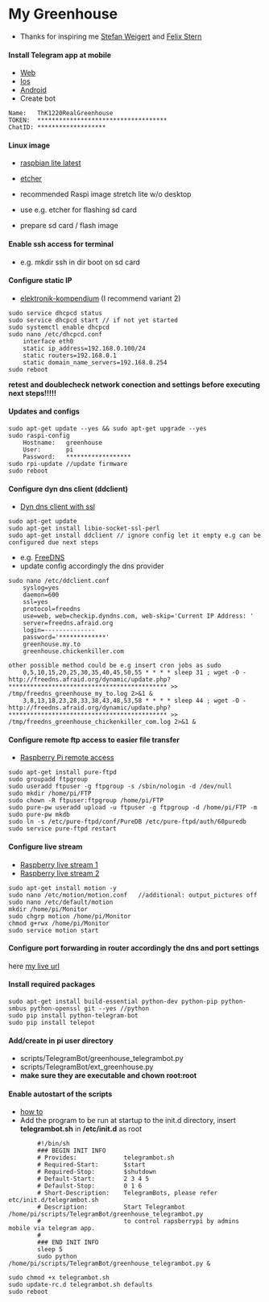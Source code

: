 # My Greenhouse
*   Thanks for inspiring me [Stefan Weigert](https://www.stefan-weigert.de/php_loader/raspi.php) and [Felix Stern](https://tutorials-raspberrypi.de/automatisches-raspberry-pi-gewaechshaus-selber-bauen/)

	
#### Install Telegram app at mobile
*   [Web](https://telegram.org/)
*   [Ios](https://itunes.apple.com/de/app/telegram-messenger/id686449807?mt=8)
*   [Android](https://play.google.com/store/apps/details?id=org.telegram.messenger&hl=de)
*   Create bot
```
Name: 	ThK1220RealGreenhouse
TOKEN: 	************************************
ChatID:	*******************
```


#### Linux image
*   [raspbian lite latest](https://downloads.raspberrypi.org/raspbian_lite_latest)
*   [etcher](https://etcher.io/?ref=etcher_footer)

*   recommended Raspi image stretch lite w/o desktop
*   use e.g. etcher for flashing sd card
*   prepare sd card / flash image


#### Enable ssh access for terminal
*   e.g. mkdir ssh in dir boot on sd card

			
#### Configure static IP
*  [elektronik-kompendium](https://www.elektronik-kompendium.de/sites/raspberry-pi/1912151.htm) (I recommend variant 2)
```
sudo service dhcpcd status 
sudo service dhcpcd start // if not yet started 
sudo systemctl enable dhcpcd 
sudo nano /etc/dhcpcd.conf 
    interface eth0
    static ip_address=192.168.0.100/24
    static routers=192.168.0.1
    static domain_name_servers=192.168.0.254
sudo reboot
```
			
**retest and doublecheck network conection and settings before executing next steps!!!!!**


#### Updates and configs
```
sudo apt-get update --yes && sudo apt-get upgrade --yes
sudo raspi-config
    Hostname:	greenhouse
    User:		pi
    Password:	******************
sudo rpi-update //update firmware
sudo reboot
```

	
#### Configure dyn dns client (ddclient)
*   [Dyn dns client with ssl](https://hexaju.wordpress.com/2013/03/20/raspberry-pi-as-dyndns-client-with-ssl/)
```
sudo apt-get update
sudo apt-get install libio-socket-ssl-perl
sudo apt-get install ddclient // ignore config let it empty e.g can be configured due next steps
```			
*   e.g. [FreeDNS](http://freedns.afraid.org)
*   update config accordingly the dns provider
```
sudo nano /etc/ddclient.conf
    syslog=yes
    daemon=600
    ssl=yes
    protocol=freedns	
    use=web, web=checkip.dyndns.com, web-skip='Current IP Address: '
    server=freedns.afraid.org
    login=--------------
    password='*************'
    greenhouse.my.to
    greenhouse.chickenkiller.com
	
other possible method could be e.g insert cron jobs as sudo
    0,5,10,15,20,25,30,35,40,45,50,55 * * * * sleep 31 ; wget -O - http://freedns.afraid.org/dynamic/update.php?******************************************** >> /tmp/freedns_greenhouse_my_to.log 2>&1 &
    3,8,13,18,23,28,33,38,43,48,53,58 * * * * sleep 44 ; wget -O - http://freedns.afraid.org/dynamic/update.php?******************************************** >> /tmp/freedns_greenhouse_chickenkiller_com.log 2>&1 &
```				


#### Configure remote ftp access to easier file transfer
*   [Raspberry Pi remote access](https://www.raspberrypi.org/documentation/remote-access/ftp.md)
```
sudo apt-get install pure-ftpd
sudo groupadd ftpgroup
sudo useradd ftpuser -g ftpgroup -s /sbin/nologin -d /dev/null
sudo mkdir /home/pi/FTP
sudo chown -R ftpuser:ftpgroup /home/pi/FTP
sudo pure-pw useradd upload -u ftpuser -g ftpgroup -d /home/pi/FTP -m
sudo pure-pw mkdb
sudo ln -s /etc/pure-ftpd/conf/PureDB /etc/pure-ftpd/auth/60puredb 
sudo service pure-ftpd restart
```


#### Configure live stream
*   [Raspberry live stream 1](https://tutorials-raspberrypi.de/raspberry-pi-ueberwachungskamera-livestream-einrichten/)
*   [Raspberry live stream 2](https://www.datenreise.de/raspberry-pi-ueberwachungskamera-livestream/)
```	
sudo apt-get install motion -y
sudo nano /etc/motion/motion.conf   //additional: output_pictures off
sudo nano /etc/default/motion
mkdir /home/pi/Monitor
sudo chgrp motion /home/pi/Monitor
chmod g+rwx /home/pi/Monitor
sudo service motion start
```			


#### Configure port forwarding in router accordingly the dns and port settings
here [my live url](http://greenhouse.my.to:8082/)

					
#### Install required packages
```
sudo apt-get install build-essential python-dev python-pip python-smbus python-openssl git --yes //python
sudo pip install python-telegram-bot
sudo pip install telepot
```	

#### Add/create in pi user directory
*   scripts/TelegramBot/greenhouse_telegrambot.py
*   scripts/TelegramBot/ext_greenhouse.py
*   **make sure they are executable and chown root:root**
	

#### Enable autostart of the scripts
*   [how to](https://www.dexterindustries.com/howto/run-a-program-on-your-raspberry-pi-at-startup/#init)
*   Add the program to be run at startup to the init.d directory, insert **telegrambot.sh** in **/etc/init.d** as root
```
		#!/bin/sh
		### BEGIN INIT INFO
		# Provides:             telegrambot.sh
		# Required-Start:       $start
		# Required-Stop:        $shutdown
		# Default-Start:        2 3 4 5
		# Defaulst-Stop:        0 1 6
		# Short-Description:    TelegramBots, please refer etc/init.d/telegrambot.sh
		# Description:          Start Telegrambot /home/pi/scripts/TelegramBot/greenhouse_telegrambot.py
		#                       to control rapsberrypi by admins mobile via telegram app.
		#
		### END INIT INFO
		sleep 5
		sudo python /home/pi/scripts/TelegramBot/greenhouse_telegrambot.py &
			
sudo chmod +x telegrambot.sh
sudo update-rc.d telegrambot.sh defaults
sudo reboot
```